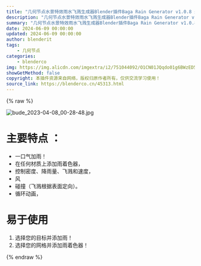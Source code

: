 ```yaml
---
title: "几何节点水景特效雨水飞溅生成器Blender插件Baga Rain Generator v1.0.8 最新版1.0.9"
description: "几何节点水景特效雨水飞溅生成器Blender插件Baga Rain Generator v1.0.8 最新版1.0.9"
summary: "几何节点水景特效雨水飞溅生成器Blender插件Baga Rain Generator v1.0.8 最新版1.0.9"
date: 2024-06-09 00:00:00
updated: 2024-06-09 00:00:00
author: blenderit
tags: 
    - 几何节点
categories:
    - blenderco
img: https://img.alicdn.com/imgextra/i2/751044092/O1CN01JQqdo01g6BWzED5AA_!!751044092.jpg
showGetMethod: false
copyright: 本插件资源来自网络，版权归原作者所有，仅供交流学习使用！
source_link: https://blenderco.cn/45313.html
---
```


{% raw %}
<p><img src="https://img.alicdn.com/imgextra/i2/751044092/O1CN01JQqdo01g6BWzED5AA_!!751044092.jpg" alt="bude_2023-04-08_00-28-48.jpg"></p><h1><b>主要特点 ：</b></h1><ul>
<li>一口气加雨！</li>
<li>在任何材质上添加雨着色器，</li>
<li>控制密度、降雨量、飞溅和速度，</li>
<li>风</li>
<li>碰撞（飞溅根据表面定向）。</li>
<li>循环动画，</li>
</ul><h1>易于使用</h1><ol>
<li>选择您的目标并添加雨！</li>
<li>选择您的网格并添加雨着色器！</li>
</ol>
<div style="display: none">blenderco</div>
{% endraw %}